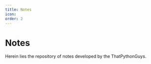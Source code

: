 ```yaml
---
title: Notes
icon:
order: 2
---
```


# Notes

Herein lies the repository of notes developed by the ThatPythonGuys.